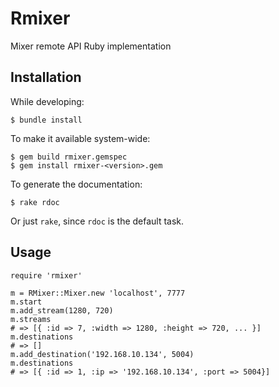 # Rmixer

Mixer remote API Ruby implementation

## Installation

While developing:

    $ bundle install

To make it available system-wide:

    $ gem build rmixer.gemspec
    $ gem install rmixer-<version>.gem

To generate the documentation:

    $ rake rdoc

Or just `rake`, since `rdoc` is the default task.

## Usage

    require 'rmixer'

    m = RMixer::Mixer.new 'localhost', 7777
    m.start
    m.add_stream(1280, 720)
    m.streams
    # => [{ :id => 7, :width => 1280, :height => 720, ... }]
    m.destinations
    # => []
    m.add_destination('192.168.10.134', 5004)
    m.destinations
    # => [{ :id => 1, :ip => '192.168.10.134', :port => 5004}]
